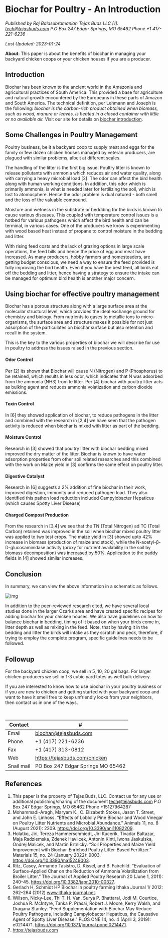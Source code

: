 # Biochar for Poultry - An Introduction
*Published by Raj Balasubramanian Tejas Buds LLC [1]. tech@tejasbuds.com P.O Box 247 Edgar Springs, MO 65462 Phone +1 417-221-6236*

*Last Updated: 2023-01-24*

**About**: This paper is about the benefits of biochar in managing your backyard chicken coops or your chicken houses if you are a producer.

## Introduction
Biochar has been known to the ancient world in the Amazonia and agricultural practices of South America. This provided a base for agriculture and natural growth encountered by the Europeans in these parts of Amazon and South America. The technical definition, per Lehmann and Joseph is the following: *biochar is the carbon-rich product obtained when biomass, such as wood, manure or leaves, is heated in a closed container with little or no available air.* Visit our site for details on [biochar introduction](https://tejasbuds.com/biocharhub/#/basics/2022-12-24-Biochar-Intro).

## Some Challenges in Poultry Management
Poultry business, be it a backyard coop to supply meat and eggs for the family or few dozen chicken houses managed by veteran producers, are plagued with similar problems, albeit at different scales.

The handling of the litter is the first big issue. Poultry litter is known to release pollutants with ammonia which reduces air and water quality, along with carrying a heavy microbial load [2]. The odor can affect the bird health along with human working conditions. In addition, this odor which is primarily ammonia, is what is needed later for fertilizing the soil, which is lost to atomosphere. Hence the odor problem is dual natured - both smell and the loss of the valuable compound.

Moisture and wetness in the substrate or beddding for the birds is known to cause various diseases. This coupled with temperature control issues is a hotbed for various pathogens which affect the bird health and can be terminal, in various cases. One of the producers we know is experimenting with wood based heat instead of propane to control moisture in the bedding and litter.

With rising feed costs and the lack of grazing options in large scale operations, the feed bills and hence the price of egg and meat have increased. As many producers, hobby farmers and homesteaders, are getting budget conscious, we need a way to ensure the feed provided is fully improving the bird health. Even if you have the best feed, all birds eat off the bedding and litter, hence having a strategy to ensure the intake can be managed for optimum bird health is another major concern.

## Using biochar for effective poultry management
Biochar has a porous structure along with a large surface area at the molecular structural level, which provides the ideal exchange ground for chemistry and biology. From nutrients to gases to metallic ions to micro-organisms, the surface area and structure makes it possible for not just adsorption of the particulates on biochar surface but also retention and recall in the system.

This is the key to the various properties of biochar we will describe for use in poultry to address the issues raised in the previous section.

#### Odor Control
Per [2] its shown that Biochar will cause N (Nitrogen) and P (Phosphorus) to be retained, which results in less odor, which indicates that N was adsorbed from the ammonia (NH3) from te litter. Per [4] biochar with poultry litter acts as bulking agent and reduces ammonia volatization and carbon dioxide emissions.

#### Toxin Control
In [6] they showed application of biochar, to reduce pathogens in the litter and combined with the research in [2,4] we have seen that the pathogen activity is reduced when biochar is mixed with litter as part of the bedding.

#### Moisture Control
Research in [3] showed that poultry litter with biochar bedding mixed improved the dry matter of the litter. Biochar is known to have water adsorption properties from other soil related researches and this combined with the work on Maize yield in [3] confirms the same effect on poultry litter.

#### Digestive Catalyst
Research in [6] suggests a 2% addition of fine biochar in their work, improved digestion, immunity and reduced pathogen load. They also identified this pathon load reduction included Campylobacter Hepaticus (which causes Spotty Liver Disease)

#### Charged Compost Production
From the research in [3,4] we see that the TN (Total Nitrogen) ad TC (Total Carbon) retained was improved in the soil when biochar mixed poultry litter was applied to two test crops. The maize yield in [3] showed upto 42% increase in biomass (production of maize and stock), while the N-acetyl-β-D-glucosaminidase activity (proxy for nutrient availability in the soil by biomass decomposition) was increased by 50%. Application to the paddy fields in [4] showed similar increases.

## Conclusion
In summary, we can view the above information in a schematic as follows.

![img](lifecycle-chickenhouse.png)

In addition to the peer-reviewed research cited, we have several local studies done in the larger Ozarks area and have created specific recipes for adding biochar for your chicken houses. We also have guidelines on how to balance biochar in bedding, timing of it based on when your birds come in, litter depth as well as mixing in the feed. Note, that by having it in the bedding and litter the birds will intake as they scratch and peck, therefore, if trying to employ the complete program, specific guidelines needs to be followed.

## Followup
For the backyard chicken coop, we sell in 5, 10, 20 gal bags. For larger chicken producers we sell in 1-3 cubic yard totes as well bulk delivery.

If you are interested to know how to use biochar in your poultry business or if you are new to chicken and getting started with your backyard coop and want to have it smell free to keep unfriendly looks from your neighbors, then contact us in one of the ways. 

<br/>

|Contact|#|
|---|---|
|Email|biochar@tejasbuds.com|
|Phone|+1 (417) 221-6236|
|Fax|+1 (417) 313-0812|
|Web|https://tejasbuds.com/chicken|
|Snail mail|PO Box 247 Edgar Springs MO 65462|


## References

1. This paper is the property of Tejas Buds, LLC. Contact us for any use or additional publishing/sharing of the document tech@tejasbuds.com P.O Box 247 Edgar Springs, MO 65462 Phone +15127964287
2. Mohammadi-Aragh, Maryam K., C. Elizabeth Stokes, Jason T. Street, and John E. Linhoss. “Effects of Loblolly Pine Biochar and Wood Vinegar on Poultry Litter Nutrients and Microbial Abundance.” Animals 11, no. 8 (August 2021): 2209. https://doi.org/10.3390/ani11082209.
3. Holatko, Jiri, Tereza Hammerschmiedt, Jiri Kucerik, Tivadar Baltazar, Maja Radziemska, Zdenek Havlicek, Antonin Kintl, Iwona Jaskulska, Ondrej Malicek, and Martin Brtnicky. “Soil Properties and Maize Yield Improvement with Biochar-Enriched Poultry Litter-Based Fertilizer.” Materials 15, no. 24 (January 2022): 9003. https://doi.org/10.3390/ma15249003.
4. Ritz, Casey, Armando Tasistro, D. Kissel, and B. Fairchild. “Evaluation of Surface-Applied Char on the Reduction of Ammonia Volatilization from Broiler Litter.” The Journal of Applied Poultry Research 20 (June 1, 2011): 240–45. https://doi.org/10.3382/japr.2010-00327.
5. Gerlach H, Schmidt HP Biochar in poultry farming Ithaka Journal 1/ 2012: 262–264 (2012) www.ithaka-journal.net.
6. Willson, Nicky-Lee, Thi T. H. Van, Surya P. Bhattarai, Jodi M. Courtice, Joshua R. McIntyre, Tanka P. Prasai, Robert J. Moore, Kerry Walsh, and Dragana Stanley. “Feed Supplementation with Biochar May Reduce Poultry Pathogens, Including Campylobacter Hepaticus, the Causative Agent of Spotty Liver Disease.” PLOS ONE 14, no. 4 (April 3, 2019): e0214471. https://doi.org/10.1371/journal.pone.0214471.
7. https://tejasbuds.com



